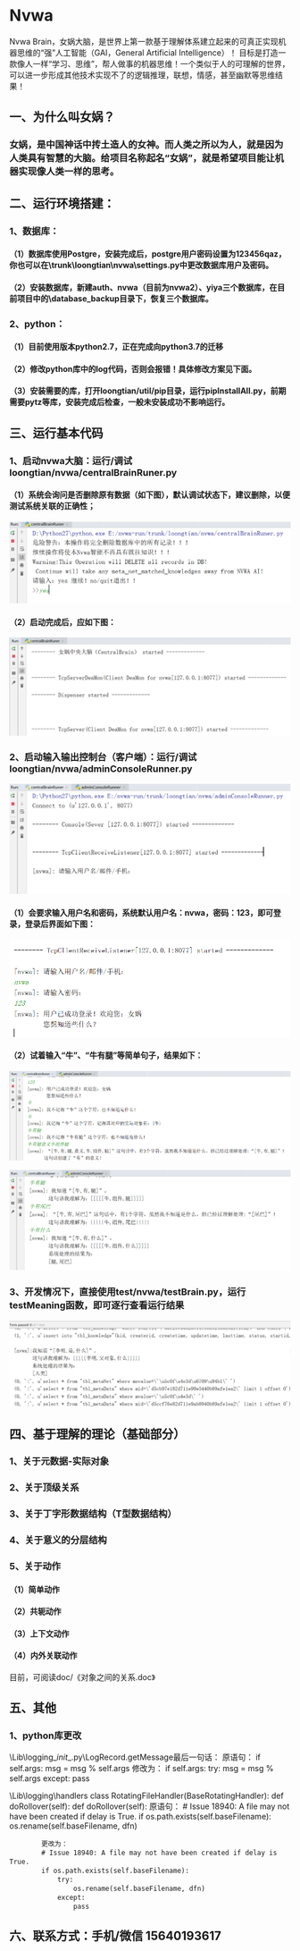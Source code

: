 # Nvwa
Nvwa Brain，女娲大脑，是世界上第一款基于理解体系建立起来的可真正实现机器思维的“强”人工智能（GAI，General Artificial Intelligence）！ 目标是打造一款像人一样“学习、思维”，帮人做事的机器思维！一个类似于人的可理解的世界，可以进一步形成其他技术实现不了的逻辑推理，联想，情感，甚至幽默等思维结果！ 

## 一、为什么叫女娲？
### 女娲，是中国神话中抟土造人的女神。而人类之所以为人，就是因为人类具有智慧的大脑。给项目名称起名“女娲”，就是希望项目能让机器实现像人类一样的思考。
## 二、运行环境搭建：
### 1、数据库：
####  （1）数据库使用Postgre，安装完成后，postgre用户密码设置为123456qaz，你也可以在\trunk\loongtian\nvwa\settings.py中更改数据库用户及密码。
####  （2）安装数据库，新建auth、nvwa（目前为nvwa2）、yiya三个数据库，在目前项目中的\database_backup目录下，恢复三个数据库。
### 2、python：
####  （1）目前使用版本python2.7，正在完成向python3.7的迁移
####  （2）修改python库中的log代码，否则会报错！具体修改方案见下面。
####  （3）安装需要的库，打开loongtian/util/pip目录，运行pipInstallAll.py，前期需要pytz等库，安装完成后检查，一般未安装成功不影响运行。

## 三、运行基本代码
### 1、启动nvwa大脑：运行/调试 loongtian/nvwa/centralBrainRuner.py
#### （1）系统会询问是否删除原有数据（如下图），默认调试状态下，建议删除，以便测试系统关联的正确性；

![Image text](https://raw.githubusercontent.com/langway/Nvwa/master/doc/img/start-nvwa-del-db.png)
    
#### （2）启动完成后，应如下图：
    
![Image text](https://raw.githubusercontent.com/langway/Nvwa/master/doc/img/start-nvwa-success.png)

### 2、启动输入输出控制台（客户端）：运行/调试 loongtian/nvwa/adminConsoleRunner.py

![Image text](https://raw.githubusercontent.com/langway/Nvwa/master/doc/img/start-console.png)

#### （1）会要求输入用户名和密码，系统默认用户名：nvwa，密码：123，即可登录，登录后界面如下图：
    
![Image text](https://raw.githubusercontent.com/langway/Nvwa/master/doc/img/start-console-logon.png)
    
#### （2）试着输入“牛”、“牛有腿”等简单句子，结果如下：
    
![Image text](https://raw.githubusercontent.com/langway/Nvwa/master/doc/img/console-dialog1.png)
    
![Image text](https://raw.githubusercontent.com/langway/Nvwa/master/doc/img/console-dialog2.png)

### 3、开发情况下，直接使用test/nvwa/testBrain.py，运行testMeaning函数，即可逐行查看运行结果

![Image text](https://raw.githubusercontent.com/langway/Nvwa/master/doc/img/console-dialog3.png)

## 四、基于理解的理论（基础部分）
### 1、关于元数据-实际对象
### 2、关于顶级关系
### 3、关于丁字形数据结构（T型数据结构）
### 4、关于意义的分层结构
### 5、关于动作
#### （1）简单动作
#### （2）共轭动作
#### （3）上下文动作
#### （4）内外关联动作

目前，可阅读doc/《对象之间的关系.doc》

## 五、其他
###  1、python库更改
\Lib\logging\__init__.py\LogRecord.getMessage最后一句话：
原语句：
if self.args:
    msg = msg % self.args
修改为：
if self.args:
    try:
        msg = msg % self.args
    except:
        pass
        
\Lib\logging\handlers
class RotatingFileHandler(BaseRotatingHandler):
    def doRollover(self):
        def doRollover(self):
            原语句：
            # Issue 18940: A file may not have been created if delay is True.
            if os.path.exists(self.baseFilename):
                os.rename(self.baseFilename, dfn)
            
            
            更改为：
            # Issue 18940: A file may not have been created if delay is True.
            if os.path.exists(self.baseFilename):
                try:
                    os.rename(self.baseFilename, dfn)
                except:
                    pass

## 六、联系方式：手机/微信 15640193617
